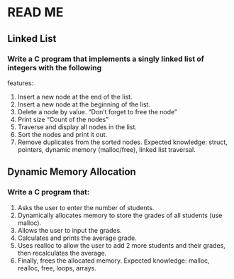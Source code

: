 # READ ME
## Linked List
### Write a C program that implements a singly linked list of integers with the following
features:
1. Insert a new node at the end of the list.
2. Insert a new node at the beginning of the list.
3. Delete a node by value. “Don’t forget to free the node”
4. Print size “Count of the nodes”
5. Traverse and display all nodes in the list.
6. Sort the nodes and print it out.
7. Remove duplicates from the sorted nodes.
Expected knowledge: struct, pointers, dynamic memory (malloc/free), linked list traversal.

## Dynamic Memory Allocation
### Write a C program that:
1. Asks the user to enter the number of students.
2. Dynamically allocates memory to store the grades of all students (use malloc).
3. Allows the user to input the grades.
4. Calculates and prints the average grade.
5. Uses realloc to allow the user to add 2 more students and their grades, then recalculates
the average.
6. Finally, frees the allocated memory.
Expected knowledge: malloc, realloc, free, loops, arrays.
